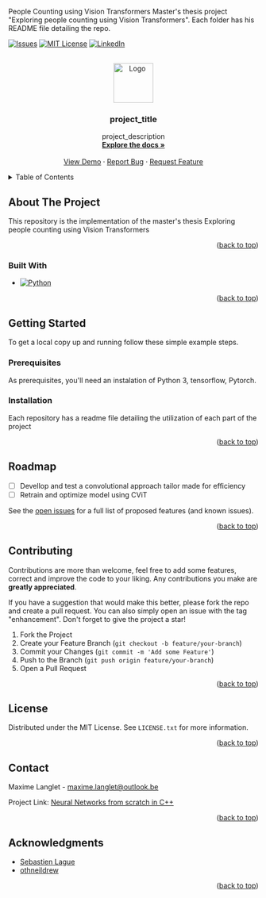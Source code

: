 People Counting using Vision Transformers
Master's thesis project "Exploring people counting using Vision Transformers". Each folder has his README file detailing the repo.




<!-- Improved compatibility of back to top link: See: https://github.com/othneildrew/Best-README-Template/pull/73 -->
<a name="readme-top"></a>
<!--
*** Thanks for checking out the Best-README-Template. If you have a suggestion
*** that would make this better, please fork the repo and create a pull request
*** or simply open an issue with the tag "enhancement".
*** Don't forget to give the project a star!
*** Thanks again! Now go create something AMAZING! :D
-->



<!-- PROJECT SHIELDS -->
<!--
*** I'm using markdown "reference style" links for readability.
*** Reference links are enclosed in brackets [ ] instead of parentheses ( ).
*** See the bottom of this document for the declaration of the reference variables
*** for contributors-url, forks-url, etc. This is an optional, concise syntax you may use.
*** https://www.markdownguide.org/basic-syntax/#reference-style-links
-->
[![Issues][issues-shield]][issues-url]
[![MIT License][license-shield]][license-url]
[![LinkedIn][linkedin-shield]][linkedin-url]



<!-- PROJECT LOGO -->
<br />
<div align="center">
  <a href="https://github.com/Maxlanglet/People_Counting_ViT">
    <img src="images/nn.png" alt="Logo" width="80" height="80">
  </a>

<h3 align="center">project_title</h3>

  <p align="center">
    project_description
    <br />
    <a href="https://github.com/Maxlanglet/People_Counting_ViT"><strong>Explore the docs »</strong></a>
    <br />
    <br />
    <a href="https://github.com/Maxlanglet/People_Counting_ViT">View Demo</a>
    ·
    <a href="https://github.com/Maxlanglet/People_Counting_ViT/issues">Report Bug</a>
    ·
    <a href="https://github.com/Maxlanglet/People_Counting_ViT/issues">Request Feature</a>
  </p>
</div>



<!-- TABLE OF CONTENTS -->
<details>
  <summary>Table of Contents</summary>
  <ol>
    <li>
      <a href="#about-the-project">About The Project</a>
      <ul>
        <li><a href="#built-with">Built With</a></li>
      </ul>
    </li>
    <li>
      <a href="#getting-started">Getting Started</a>
      <ul>
        <li><a href="#prerequisites">Prerequisites</a></li>
        <li><a href="#installation">Installation</a></li>
      </ul>
    </li>
    <li><a href="#roadmap">Roadmap</a></li>
    <li><a href="#contributing">Contributing</a></li>
    <li><a href="#license">License</a></li>
    <li><a href="#contact">Contact</a></li>
    <li><a href="#acknowledgments">Acknowledgments</a></li>
  </ol>
</details>



<!-- ABOUT THE PROJECT -->
## About The Project

<!-- [![Product Name Screen Shot][product-screenshot]](https://example.com) -->

This repository is the implementation of the master's thesis Exploring people counting using Vision Transformers

<p align="right">(<a href="#readme-top">back to top</a>)</p>



### Built With

* [![Python][Python.js]][Python-url]

<p align="right">(<a href="#readme-top">back to top</a>)</p>



<!-- GETTING STARTED -->
## Getting Started

To get a local copy up and running follow these simple example steps.

### Prerequisites

As prerequisites, you'll need an instalation of Python 3, tensorflow, Pytorch.



### Installation

Each repository has a readme file detailing the utilization of each part of the project

<p align="right">(<a href="#readme-top">back to top</a>)</p>



<!--USAGE EXAMPLES
## Usage

For more examples, please refer to the [Documentation](https://example.com)_

<p align="right">(<a href="#readme-top">back to top</a>)</p> -->



<!-- ROADMAP -->
## Roadmap

- [ ] Devellop and test a convolutional approach tailor made for efficiency
- [ ] Retrain and optimize model using CViT

See the [open issues](https://github.com/Maxlanglet/Neural-Network-from-scratch-in-C-/issues) for a full list of proposed features (and known issues).

<p align="right">(<a href="#readme-top">back to top</a>)</p>



<!-- CONTRIBUTING -->
## Contributing

Contributions are more than welcome, feel free to add some features, correct and improve the code to your liking. Any contributions you make are **greatly appreciated**.

If you have a suggestion that would make this better, please fork the repo and create a pull request. You can also simply open an issue with the tag "enhancement".
Don't forget to give the project a star!

1. Fork the Project
2. Create your Feature Branch (`git checkout -b feature/your-branch`)
3. Commit your Changes (`git commit -m 'Add some Feature'`)
4. Push to the Branch (`git push origin feature/your-branch`)
5. Open a Pull Request

<p align="right">(<a href="#readme-top">back to top</a>)</p>



<!-- LICENSE -->
## License

Distributed under the MIT License. See `LICENSE.txt` for more information.

<p align="right">(<a href="#readme-top">back to top</a>)</p>



<!-- CONTACT -->
## Contact

Maxime Langlet - maxime.langlet@outlook.be

Project Link: [Neural Networks from scratch in C++](https://github.com/Maxlanglet/Neural-Network-from-scratch-in-C-)

<p align="right">(<a href="#readme-top">back to top</a>)</p>



<!-- ACKNOWLEDGMENTS -->
## Acknowledgments

* [Sebastien Lague](https://www.youtube.com/watch?v=hfMk-kjRv4c)
* [othneildrew](https://github.com/othneildrew/Best-README-Template)

<p align="right">(<a href="#readme-top">back to top</a>)</p>



<!-- MARKDOWN LINKS & IMAGES -->
<!-- https://www.markdownguide.org/basic-syntax/#reference-style-links -->
[issues-shield]: https://img.shields.io/bitbucket/issues/MaxLanglet/Neural-Network-from-scratch-in-C-
[issues-url]: https://github.com/Maxlanglet/Neural-Network-from-scratch-in-C-/issues
[license-shield]: https://img.shields.io/badge/license-MIT-brightgreen
[license-url]: https://github.com/Maxlanglet/Neural-Network-from-scratch-in-C-/blob/main/LICENSE
[linkedin-shield]: https://img.shields.io/badge/LinkedIn-Link-yellowgreen
[linkedin-url]: https://www.linkedin.com/in/maxime-langlet-7a6a88b9/
<!-- [product-screenshot]: images/screenshot.png -->
[Python.js]: https://img.shields.io/badge/Python-3.0-blue
[Python-url]: https://www.python.org
